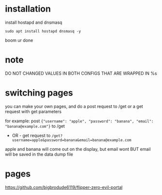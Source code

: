 # installation
install hostapd and dnsmasq

`sudo apt install hostapd dnsmasq -y`

boom ur done

# note
DO NOT CHANGED VALUES IN BOTH CONFIGS THAT ARE WRAPPED IN %s

# switching pages
you can make your own pages, and do a post request to /get or a get request with get parameters

for example:
post `{"username": "apple", "password": "banana", "email": "banana@example.com"}` to /get
- OR -
get request to `/get?username=apple&password=banana&email=banana@example.com`

apple and banana will come out on the display, but email wont
BUT email will be saved in the data dump file

# pages
https://github.com/bigbrodude6119/flipper-zero-evil-portal

